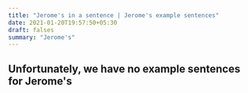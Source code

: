 ```yaml
---
title: "Jerome's in a sentence | Jerome's example sentences"
date: 2021-01-20T19:57:50+05:30
draft: falses
summary: "Jerome's"
---
```

## Unfortunately, we have no example sentences for Jerome's                 
